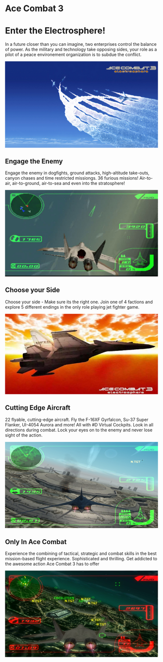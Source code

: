 # Ace Combat 3
# Enter the Electrosphere!
In a future closer than you can imagine, two enterprises control the balance of power. As the military and technology take opposing sides, your role as a pilot of a peace environement organization is to subdue the conflict.

![](/assets/product-images/ace-combat-3-1.jpg)

## Engage the Enemy
Engage the enemy in dogfights, ground attacks, high-altitude take-outs, canyon chases and time restricted missiongs. 
36 furious missions! Air-to-air, air-to-ground, air-to-sea and even into the stratosphere!

![](/assets/product-images/ace-combat-3-2.jpg)

## Choose your Side
Choose your side - Make sure its the right one. Join one of 4 factions and explore 5 different endings in the only role playing jet fighter game.

![](/assets/product-images/ace-combat-3-3.jpg)

## Cutting Edge Aircraft
22 flyable, cutting-edge aircraft. Fly the F-16XF Gyrfalcon, Su-37 Super Flanker, UI-4054 Aurora and more! All with #D Virtual Cockpits. Look in all directions during combat. Lock your eyes on to the enemy and never lose sight of the action.

![](/assets/product-images/ace-combat-3-4.jpg)

## Only In Ace Combat
Experience the combining of tactical, strategic and combat skills in the best mission-based flight experience. Sophisticated and thrilling. Get addicted to the awesome action Ace Combat 3 has to offer

![](/assets/product-images/ace-combat-3-5.jpg)